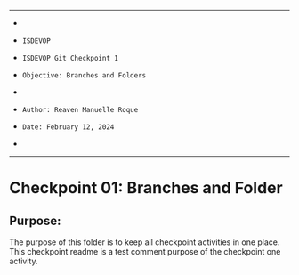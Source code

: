 **********************************************************************
*
*     ISDEVOP
*     ISDEVOP Git Checkpoint 1
*     Objective: Branches and Folders
*     
*     Author: Reaven Manuelle Roque
*     Date: February 12, 2024
*     
**********************************************************************

# Checkpoint 01: Branches and Folder
## Purpose:
The purpose of this folder is to keep all checkpoint activities in one place. This checkpoint readme is a test comment purpose of the checkpoint one activity.